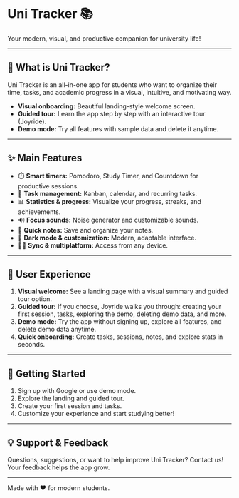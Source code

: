 # Uni Tracker 📚

Your modern, visual, and productive companion for university life!

---

## 🚀 What is Uni Tracker?

Uni Tracker is an all-in-one app for students who want to organize their time, tasks, and academic progress in a visual, intuitive, and motivating way.

- **Visual onboarding:** Beautiful landing-style welcome screen.
- **Guided tour:** Learn the app step by step with an interactive tour (Joyride).
- **Demo mode:** Try all features with sample data and delete it anytime.

---

## ✨ Main Features

- ⏱️ **Smart timers:** Pomodoro, Study Timer, and Countdown for productive sessions.
- 📅 **Task management:** Kanban, calendar, and recurring tasks.
- 📊 **Statistics & progress:** Visualize your progress, streaks, and achievements.
- 🔊 **Focus sounds:** Noise generator and customizable sounds.
- 📝 **Quick notes:** Save and organize your notes.
- 🌙 **Dark mode & customization:** Modern, adaptable interface.
- 🧑‍💻 **Sync & multiplatform:** Access from any device.

---

## 🧭 User Experience

1. **Visual welcome:** See a landing page with a visual summary and guided tour option.
2. **Guided tour:** If you choose, Joyride walks you through: creating your first session, tasks, exploring the demo, deleting demo data, and more.
3. **Demo mode:** Try the app without signing up, explore all features, and delete demo data anytime.
4. **Quick onboarding:** Create tasks, sessions, notes, and explore stats in seconds.

---

## 🏁 Getting Started

1. Sign up with Google or use demo mode.
2. Explore the landing and guided tour.
3. Create your first session and tasks.
4. Customize your experience and start studying better!

---

## 💡 Support & Feedback

Questions, suggestions, or want to help improve Uni Tracker? Contact us! Your feedback helps the app grow.

---

Made with ❤️ for modern students.
